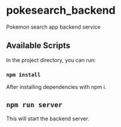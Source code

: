 # pokesearch_backend

Pokemon search app backend service

## Available Scripts

In the project directory, you can run:

### `npm install`

After installing dependencies with npm i.

## `npm run server`

This will start the backend server.
